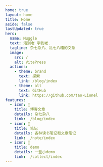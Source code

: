 ```yaml
---
home: true
layout: home
title: Home
aside: false
lastUpdated: true
hero:
  name: Muggle
  text: 活到老 学到老.
  tagline: 杂七杂八、乱七八糟的文章
  image:
    src: /
    alt: VitePress
  actions:
    - theme: brand
      text: 探索
      link: /blog/index
    - theme: alt
      text: GitHub
      link: https://github.com/tao-Lionel
features:
  - icon: 🎉
    title: 博客文章
    details: 杂七杂八
    link:  /blog/index
  - icon: 🍧
    title: 笔记
    details: 各种读书笔记和文章笔记
    link:  /note/index
  - icon: 🎰
    title: demo
    details: 一些小demo
    link:  /collect/index
---
```


<template>

</template>

<script setup  lang="ts">
</script>

<style lang="scss">
:root{
  --vp-home-hero-name-color: transparent;
  --vp-home-hero-name-background: -webkit-linear-gradient(120deg, #bd34fe, #41d1ff);
  /*--vp-button-brand-border:-webkit-linear-gradient(120deg, #bd34fe, #41d1ff);
  --vp-button-brand-bg:-webkit-linear-gradient(120deg, #bd34fe, #41d1ff);
--vp-button-brand-text:-webkit-linear-gradient(120deg, #bd34fe, #41d1ff);*/
}
</style>
